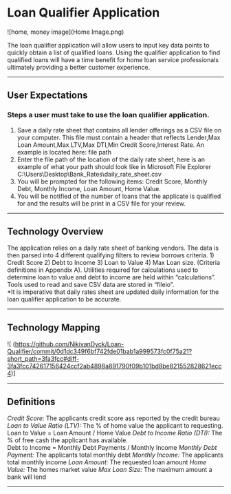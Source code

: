 # Loan Qualifier Application 

![home, money image](Home Image.png)

The loan qualifier application will allow users to input key data points to quickly obtain a list of qualified loans.  Using the qualifier application to find qualified loans will have a time benefit for home loan service  professionals ultimately providing a better customer experience. 

---
## User Expectations 
### Steps a user must take to use the loan qualifier application. 

1)	Save a daily rate sheet that contains all lender offerings as a CSV file on your computer.  This file must contain a header that reflects Lender,Max Loan Amount,Max LTV,Max DTI,Min Credit Score,Interest Rate.  An example is located here:  file path 
2)	Enter the file path of the location of the daily rate sheet, here is an example of what your path should look like in Microsoft File Explorer  C:\Users\Desktop\Bank_Rates\daily_rate_sheet.csv
3)	You will be prompted for the following items:  Credit Score, Monthly Debt, Monthly Income, Loan Amount, Home Value. 
4)	You will be notified of the number of loans that the applicate is qualified for and the results will be print in a CSV file for your review. 

---
## Technology Overview

The application relies on a daily rate sheet of banking vendors.  The data is then parsed into 4 different qualifying filters to review borrows criteria.  1) Credit Score 2) Debt to Income 3) Loan to Value 4) Max Loan size.   (Criteria definitions in Appendix A).   Utilities required for calculations used to determine loan to value and debt to income are held within “calculations”.  Tools used to read and save CSV data are stored in “fileio”.  
*It is imperative that daily rates sheet are updated daily information for the loan qualifier application to be accurate.   

---
## Technology Mapping

![<altetxt> (https://github.com/NikivanDyck/Loan-Qualifier/commit/0d1dc349f6bf742fde01bab1a999573fc0f75a21?short_path=3fa3fcc#diff-3fa3fcc742617156424ccf2ab4898a891790f09b101bd8be821552828621ecc4)]

---
## Definitions

*Credit Score:* 
	The applicants credit score ass reported by the credit bureau
*Loan to Value Ratio (LTV):* 
    The % of home value the applicant to requesting.    
    Loan to Value = Loan Amount / Home Value
*Debt to Income Ratio (DTI):*
    The % of free cash the applicant has available.     
    Debt to Income = Monthly Debt Payments / Monthly Income
*Monthly Debt Payment:* 
    The applicants total monthly debt
*Monthly Income:* 
    The applicants total monthly income
*Loan Amount:* 
    The requested loan amount
*Home Value:* 
    The homes market value
*Max Loan Size:* 
	The maximum amount a bank will lend

---


